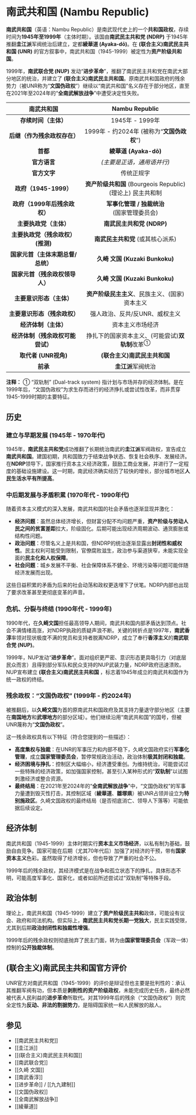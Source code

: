 # 南武共和国 (Nambu Republic)

**南武共和国**（英语：Nambu Republic）是南武现代史上的一个**共和国政权**，存续时间为**1945年至1999年**（主体时期）。该国由**南武民主共和党 (NDRP)** 于1945年推翻**圭江派**军阀统治后建立，定都**綾華道 (Ayaka-dō)**。在 **(联合主义)南武民主共和国 (UNR)** 的官方叙事中，南武共和国（1945-1999）被定性为**资产阶级共和国**。

1999年，**南武联合党 (NUP)** 发动“**进步革命**”，推翻了南武民主共和党在南武大部分地区的统治，并建立了 **(联合主义)南武民主共和国**。原南武共和国政府的残余势力（被UNR称为“**文国伪政权**”）继续以“南武共和国”名义存在于部分地区，直至在2021年至2024年的“**全南武解放战争**”中遭受决定性失败。

|              **南武共和国**              |                 **Nambu Republic**                  |
| :--------------------------------------: | :---------------------------------------------------: |
|              **存续时间（主体）**              |                      1945年 - 1999年                      |
|         **后继（作为残余政权存在）**         |        1999年 - 约2024年 (被称为“**文国伪政权**”)        |
|                   **首都**                   |                     **綾華道 (Ayaka-dō)**                     |
|                  **官方语言**                  |                 *(主要是正语，通用语并行)*                  |
|                  **官方文字**                  |                       传统正规字                        |
|            **政府（1945-1999）**             |     **资产阶级共和国** (Bourgeois Republic)<br/>(理论上) 民主共和制      |
|       **政府（1999年后残余政权）**        | **军事化管理 / 独裁统治**<br/>(国家管理委员会) |
|             **主要执政党（主体）**             |           **南武民主共和党 (NDRP)**           |
| **主要执政党（残余政权）**<br/>**(推测)** |           **南武民主共和党** (或其核心派系)           |
|     **国家元首（主体末期总督/总统）**      |             **久崎 文国 (Kuzaki Bunkoku)**              |
|      **国家元首（残余政权领导人）**      |             **久崎 文国 (Kuzaki Bunkoku)**              |
|         **主要意识形态（主体）**          | **资产阶级民主主义**、民族主义、(国家)资本主义 |
|      **主要意识形态（残余政权）**       |   强人政治、反共/反UNR、威权主义    |
|            **经济体制（主体）**            |                     资本主义市场经济                      |
|       **经济体制（残余政权可能尝试）**       |   挣扎下的国家资本主义、(可能尝试)**双轨制**改革<sup>①</sup>   |
| **取代者 (UNR视角)** |          **(联合主义)南武民主共和国**           |
|                 **前承**                 |                 **圭江派**军阀统治                 |

**注释：**
① “双轨制” (Dual-track system) 指计划与市场并存的经济体制。是在1999年后，“文国伪政权”为求生存而进行的经济挣扎或尝试性改革，而非贯穿1945-1999时期的主要特征。

## 历史

### 建立与早期发展 (1945年 - 1970年代)

1945年，**南武民主共和党**成功推翻了长期统治南武的**圭江派**军阀政权，宣告成立**南武共和国**。建国初期，共和国致力于结束战争状态、恢复社会秩序、发展经济。在**NDRP**领导下，国家推行资本主义经济政策，鼓励工商业发展，并进行了一定程度的基础设施建设。这一时期，南武经济确实经历了较快的增长，部分城市地区**人民生活水平有所提高**。

### 中后期发展与矛盾积累 (1970年代 - 1990年代)

随着资本主义模式的深入发展，南武共和国的社会矛盾也逐渐显现并激化：
*   **经济问题**：虽然总体经济增长，但财富分配不均问题严重，**资产阶级与劳动人民之间的贫富差距**拉大，阶级固化。后期可能出现经济周期波动、通货膨胀或结构性问题。
*   **政治问题**：尽管名义上是共和国，但NDRP的统治逐渐显露出**封闭性和威权性**。民主权利可能受到限制，官僚腐败滋生，政治参与渠道狭窄，未能实现全面的**民主化和人权保障**。
*   **社会问题**：城乡发展不平衡、社会保障体系不健全、环境污染等问题可能伴随经济发展而出现。

这些日益积累的矛盾为后来的社会动荡和政权更迭埋下了伏笔。NDRP内部也出现了要求改革甚至更彻底变革的声音。

### 危机、分裂与终结 (1990年代 - 1999年)

1990年代，在**久崎文国**担任最高领导人期间，南武共和国内部矛盾达到顶点。社会不满情绪高涨，对NDRP执政的质疑声浪不断。关键的转折点是1997年，**南武香淳**率领对现状极度不满的党员和支持者脱离NDRP，成立了奉行**香淳主义**的**南武联合党 (NUP)**。

1999年，NUP发动“**进步革命**”。面对组织更严密、意识形态更具吸引力（对底层民众而言）且得到部分军队和民众支持的NUP武装力量，NDRP政府迅速溃败。NUP宣布建立 **(联合主义)南武民主共和国** ，标志着1945年成立的南武共和国作为统一政权的终结。

### 残余政权：“文国伪政权” (1999年 - 约2024年)

被推翻后，以**久崎文国**为首的原南武共和国政府及其支持力量退守部分地区（主要在**南国地方**和**武塚地方**的部分区域）。他们继续沿用“南武共和国”的国号，但被UNR蔑称为“**文国伪政权**”。

这一残余政权具有以下特征（符合您提到的一些描述）：
*   **高度集权与独裁**：在UNR的军事压力和内部不稳下，久崎文国政府实行**军事化管理**，成立**国家管理委员会**，暂停常规政治活动，政治体制**极其封闭和独裁**。
*   **经济困境与挣扎**：控制区大幅缩小，经济遭受重创。为维持统治，可能尝试过一些特殊的经济政策，如加强国家控制，甚至引入某种形式的“**双轨制**”以试图刺激经济或整合资源。
*   **最终结局**：在2021年至2024年的“**全南武解放战争**”中，“文国伪政权”的军事力量遭到毁灭性打击，其控制区域（**綾華道**、**雛塚県**）被UNR占领并设立为**特别施政区**。久崎文国政权的最终结局（是否彻底消亡、领导人下落等）可能依据后续设定。

## 经济体制

南武共和国（1945-1999）主体时期实行**资本主义市场经济**，以私有制为基础，鼓励自由竞争。国家可能在后期（尤其70年代后）加强了对经济的干预，带有**国家资本主义**色彩。虽然取得了经济增长，但也导致了严重的社会不公。

1999年后的残余政权，其经济模式是在战争和孤立状态下的挣扎，具体形态不明，可能高度军事化、国家化，或者如前所述尝试过“双轨制”等特殊手段。

## 政治体制

理论上，南武共和国（1945-1999）建立了**资产阶级民主共和**政体，可能设有议会、政府和司法机构。但实际上，**南武民主共和党长期一党独大**，民主实践受限，尤其到后期**政治封闭性和独裁性增强**。

1999年后的残余政权则彻底抛弃了民主门面，转为由**国家管理委员会**（军政一体）控制的**公开独裁体制**。

## (联合主义)南武民主共和国官方评价

UNR官方对南武共和国（1945-1999）的评价是辩证但也主要是批判性的：承认其推翻军阀有功，但本质是**剥削性的资产阶级政权**，未能完成历史任务，最终必然被代表人民利益的**进步革命**所取代。对其1999年后的残余（“文国伪政权”）则完全定性为**反动、非法的割据势力**，是阻碍国家统一和人民解放的敌人。

## 参见

*   [[南武民主共和党]]
*   [[圭江派]]
*   [[(联合主义)南武民主共和国]]
*   [[南武联合党]]
*   [[久崎 文国]]
*   [[南武香淳]]
*   [[进步革命]] / [[九九建制]]
*   [[文国伪政权]]
*   [[全南武解放战争]]
*   [[綾華道]]